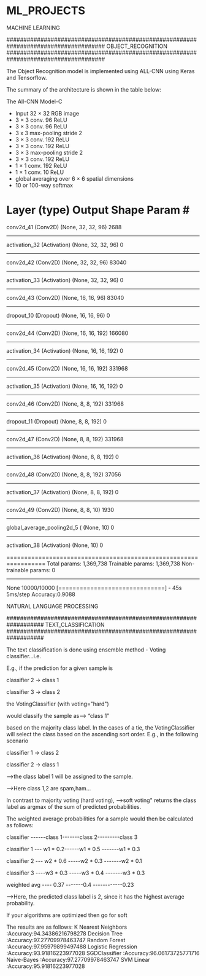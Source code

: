 # ML_PROJECTS
MACHINE LEARNING

#####################################################################################
                         OBJECT_RECOGNITION
#####################################################################################

The Object Recognition model is implemented using ALL-CNN using Keras and Tensorflow. 

The summary of the architecture is shown in the table below:

The All-CNN Model-C

* Input 32 × 32 RGB image
* 3 × 3 conv. 96 ReLU
* 3 × 3 conv. 96 ReLU
* 3 x 3 max-pooling stride 2
* 3 × 3 conv. 192 ReLU
* 3 × 3 conv. 192 ReLU
* 3 × 3 max-pooling stride 2
* 3 × 3 conv. 192 ReLU
* 1 × 1 conv. 192 ReLU
* 1 × 1 conv. 10 ReLU
* global averaging over 6 × 6 spatial dimensions
* 10 or 100-way softmax


Layer (type)                 Output Shape              Param #   
=================================================================
conv2d_41 (Conv2D)           (None, 32, 32, 96)        2688      
_________________________________________________________________
activation_32 (Activation)   (None, 32, 32, 96)        0         
_________________________________________________________________
conv2d_42 (Conv2D)           (None, 32, 32, 96)        83040     
_________________________________________________________________
activation_33 (Activation)   (None, 32, 32, 96)        0         
_________________________________________________________________
conv2d_43 (Conv2D)           (None, 16, 16, 96)        83040     
_________________________________________________________________
dropout_10 (Dropout)         (None, 16, 16, 96)        0         
_________________________________________________________________
conv2d_44 (Conv2D)           (None, 16, 16, 192)       166080    
_________________________________________________________________
activation_34 (Activation)   (None, 16, 16, 192)       0         
_________________________________________________________________
conv2d_45 (Conv2D)           (None, 16, 16, 192)       331968    
_________________________________________________________________
activation_35 (Activation)   (None, 16, 16, 192)       0         
_________________________________________________________________
conv2d_46 (Conv2D)           (None, 8, 8, 192)         331968    
_________________________________________________________________
dropout_11 (Dropout)         (None, 8, 8, 192)         0         
_________________________________________________________________
conv2d_47 (Conv2D)           (None, 8, 8, 192)         331968    
_________________________________________________________________
activation_36 (Activation)   (None, 8, 8, 192)         0         
_________________________________________________________________
conv2d_48 (Conv2D)           (None, 8, 8, 192)         37056     
_________________________________________________________________
activation_37 (Activation)   (None, 8, 8, 192)         0         
_________________________________________________________________
conv2d_49 (Conv2D)           (None, 8, 8, 10)          1930      
_________________________________________________________________
global_average_pooling2d_5 ( (None, 10)                0 
_________________________________________________________________
activation_38 (Activation)   (None, 10)                0

=================================================================
Total params: 1,369,738
Trainable params: 1,369,738
Non-trainable params: 0
_________________________________________________________________
None
10000/10000 [==============================] - 45s 5ms/step
Accuracy:0.9088


NATURAL LANGUAGE PROCESSING

###################################################################
                  TEXT_CLASSIFICATION					 
###################################################################

The text classification is done using 
ensemble method - Voting classifier...i.e.

E.g., if the prediction for a given sample is

classifier 2 -> class 1

classifier 3 -> class 2

the VotingClassifier (with voting="hard")

would classify the sample as--> “class 1”

based on the majority class label. In the cases of a tie, the VotingClassifier will select the class based on the ascending sort order. E.g., in the following scenario

classifier 1 -> class 2

classifier 2 -> class 1

-->the class label 1 will be assigned to the sample.

-->Here class 1,2 are spam,ham...

In contrast to majority voting (hard voting), -->soft voting" returns the class label as argmax of the sum of predicted probabilities.

The weighted average probabilities for a sample would then be calculated as follows:

classifier ------class 1-------class 2---------class 3

classifier 1 --- w1 * 0.2------w1 * 0.5 -------w1 * 0.3

classifier 2 --- w2 * 0.6 -----w2 * 0.3 -------w2 * 0.1

classifier 3 ----w3 * 0.3 -----w3 * 0.4 -------w3 * 0.3

weighted avg ---- 0.37 -------0.4 ------------0.23

-->Here, the predicted class label is 2, since it has the highest average probability.

If your algorithms are optimized then go for soft

The results are as follows:
K Nearest Neighbors :Accuracy:94.34386216798278
Decision Tree :Accuracy:97.27709978463747
Random Forest :Accuracy:97.95979899497488
Logistic Regression :Accuracy:93.91816223977028
SGDClassifier :Accuracy:96.06173725771716
Naive-Bayes :Accuracy:97.27709978463747
SVM Linear :Accuracy:95.91816223977028




